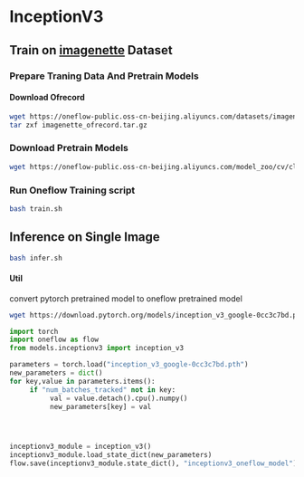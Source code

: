 # InceptionV3

## Train on [imagenette](https://github.com/fastai/imagenette) Dataset

### Prepare Traning Data And Pretrain Models

#### Download Ofrecord

```bash
wget https://oneflow-public.oss-cn-beijing.aliyuncs.com/datasets/imagenette_ofrecord.tar.gz
tar zxf imagenette_ofrecord.tar.gz
```

### Download Pretrain Models

```bash
wget https://oneflow-public.oss-cn-beijing.aliyuncs.com/model_zoo/cv/classification/inceptionv3/inceptionv3_oneflow_model.tar.gz
```

### Run Oneflow Training script

```bash
bash train.sh
```


## Inference on Single Image

```bash
bash infer.sh
```

#### Util

convert pytorch pretrained model to oneflow pretrained model

```sh
wget https://download.pytorch.org/models/inception_v3_google-0cc3c7bd.pth
```

```python
import torch
import oneflow as flow 
from models.inceptionv3 import inception_v3

parameters = torch.load("inception_v3_google-0cc3c7bd.pth")
new_parameters = dict()
for key,value in parameters.items():
     if "num_batches_tracked" not in key:
          val = value.detach().cpu().numpy()
          new_parameters[key] = val




inceptionv3_module = inception_v3()
inceptionv3_module.load_state_dict(new_parameters)
flow.save(inceptionv3_module.state_dict(), "inceptionv3_oneflow_model")
```
